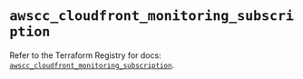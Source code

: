# `awscc_cloudfront_monitoring_subscription`

Refer to the Terraform Registry for docs: [`awscc_cloudfront_monitoring_subscription`](https://registry.terraform.io/providers/hashicorp/awscc/0.70.0/docs/resources/cloudfront_monitoring_subscription).
